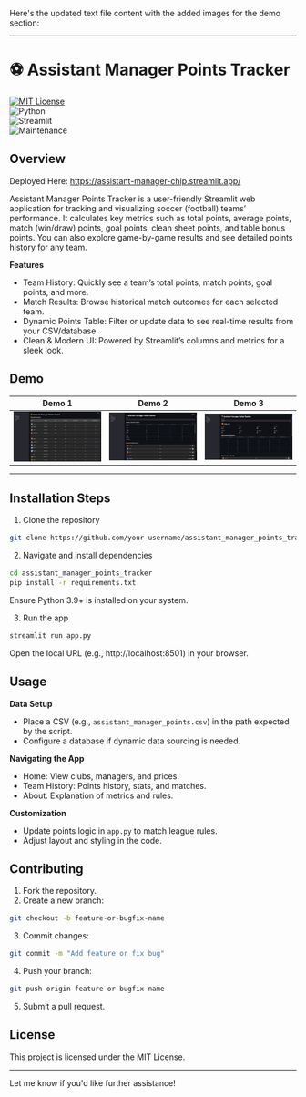 Here's the updated text file content with the added images for the demo section:

---

# ⚽ Assistant Manager Points Tracker

[![MIT License](https://img.shields.io/badge/License-MIT-green.svg)](./LICENSE)  
![Python](https://img.shields.io/badge/Python-3.9%2B-blue)  
![Streamlit](https://img.shields.io/badge/Powered%20By-Streamlit-FF4B4B)  
![Maintenance](https://img.shields.io/badge/Maintained%3F-yes-brightgreen.svg)  

## Overview

Deployed Here: https://assistant-manager-chip.streamlit.app/


Assistant Manager Points Tracker is a user-friendly Streamlit web application for tracking and visualizing soccer (football) teams’ performance. It calculates key metrics such as total points, average points, match (win/draw) points, goal points, clean sheet points, and table bonus points. You can also explore game-by-game results and see detailed points history for any team.

**Features**  
- Team History: Quickly see a team’s total points, match points, goal points, and more.  
- Match Results: Browse historical match outcomes for each selected team.  
- Dynamic Points Table: Filter or update data to see real-time results from your CSV/database.  
- Clean & Modern UI: Powered by Streamlit’s columns and metrics for a sleek look.  

## Demo

|                     Demo 1                     |                     Demo 2                     |                     Demo 3                     |
| :-------------------------------------------: | :-------------------------------------------: | :-------------------------------------------: |
| ![Demo 1](./demo/demo-1.png) | ![Demo 2](./demo/demo-2.png) | ![Demo 3](./demo/demo-3.png) |

---

## Installation Steps

1. Clone the repository  
```bash
git clone https://github.com/your-username/assistant_manager_points_tracker.git
```

2. Navigate and install dependencies  
```bash
cd assistant_manager_points_tracker
pip install -r requirements.txt
```

Ensure Python 3.9+ is installed on your system.

3. Run the app  
```bash
streamlit run app.py
```

Open the local URL (e.g., http://localhost:8501) in your browser.

## Usage  

**Data Setup**  
- Place a CSV (e.g., `assistant_manager_points.csv`) in the path expected by the script.  
- Configure a database if dynamic data sourcing is needed.  

**Navigating the App**  
- Home: View clubs, managers, and prices.  
- Team History: Points history, stats, and matches.  
- About: Explanation of metrics and rules.  

**Customization**  
- Update points logic in `app.py` to match league rules.  
- Adjust layout and styling in the code.  

## Contributing  

1. Fork the repository.  
2. Create a new branch:  
```bash
git checkout -b feature-or-bugfix-name
```
3. Commit changes:  
```bash
git commit -m "Add feature or fix bug"
```
4. Push your branch:  
```bash
git push origin feature-or-bugfix-name
```
5. Submit a pull request.  

## License  

This project is licensed under the MIT License.  

---

Let me know if you'd like further assistance!
